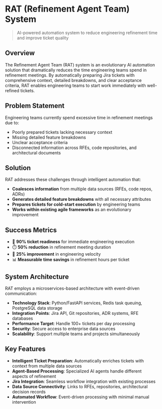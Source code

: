 # RAT (Refinement Agent Team) System

> AI-powered automation system to reduce engineering refinement time and improve ticket quality

## Overview

The Refinement Agent Team (RAT) system is an evolutionary AI automation solution that dramatically reduces the time engineering teams spend in refinement meetings. By automatically preparing Jira tickets with comprehensive context, detailed breakdowns, and clear acceptance criteria, RAT enables engineering teams to start work immediately with well-refined tickets.

## Problem Statement

Engineering teams currently spend excessive time in refinement meetings due to:
- Poorly prepared tickets lacking necessary context
- Missing detailed feature breakdowns  
- Unclear acceptance criteria
- Disconnected information across RFEs, code repositories, and architectural documents

## Solution

RAT addresses these challenges through intelligent automation that:
- **Coalesces information** from multiple data sources (RFEs, code repos, ADRs)
- **Generates detailed feature breakdowns** with all necessary attributes
- **Prepares tickets for cold-start execution** by engineering teams
- **Works within existing agile frameworks** as an evolutionary improvement

## Success Metrics

- 🎯 **90% ticket readiness** for immediate engineering execution
- ⏱️ **50% reduction** in refinement meeting duration
- 🚀 **25% improvement** in engineering velocity
- 📊 **Measurable time savings** in refinement hours per ticket

## System Architecture

RAT employs a microservices-based architecture with event-driven communication:

- **Technology Stack**: Python/FastAPI services, Redis task queuing, PostgreSQL data storage
- **Integration Points**: Jira API, Git repositories, ADR systems, RFE databases
- **Performance Target**: Handle 100+ tickets per day processing
- **Security**: Secure access to enterprise data sources
- **Scalability**: Support multiple teams and projects simultaneously

## Key Features

- **Intelligent Ticket Preparation**: Automatically enriches tickets with context from multiple data sources
- **Agent-Based Processing**: Specialized AI agents handle different aspects of refinement
- **Jira Integration**: Seamless workflow integration with existing processes  
- **Data Source Connectivity**: Links to RFEs, repositories, architectural decision records
- **Automated Workflow**: Event-driven processing with minimal manual intervention